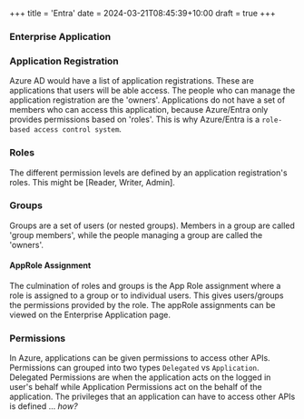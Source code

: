 +++
title = 'Entra'
date = 2024-03-21T08:45:39+10:00
draft = true
+++

### Enterprise Application

### Application Registration

Azure AD would have a list of application registrations. These are applications that users will be able access. The people who can manage the application registration are the 'owners'. Applications do not have a set of members who can access this application, because Azure/Entra only provides permissions based on 'roles'. This is why Azure/Entra is a `role-based access control system`.

### Roles

The different permission levels are defined by an application registration's roles. This might be [Reader, Writer, Admin].

### Groups

Groups are a set of users (or nested groups). Members in a group are called 'group members', while the people managing a group are called the 'owners'.

#### AppRole Assignment

The culmination of roles and groups is the App Role assignment where a role is assigned to a group or to individual users. This gives users/groups the permissions provided by the role. The appRole assignments can be viewed on the Enterprise Application page.

### Permissions

In Azure, applications can be given permissions to access other APIs. Permissions can grouped into two types `Delegated` vs `Application`. Delegated Permissions are when the application acts on the logged in user's behalf while Application Permissions act on the behalf of the application. The privileges that an application can have to access other APIs is defined ... _how?_
